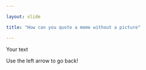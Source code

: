 ```yaml
---

layout: slide

title: "How can you quote a meme without a picture"

---
```


Your text

Use the left arrow to go back!
